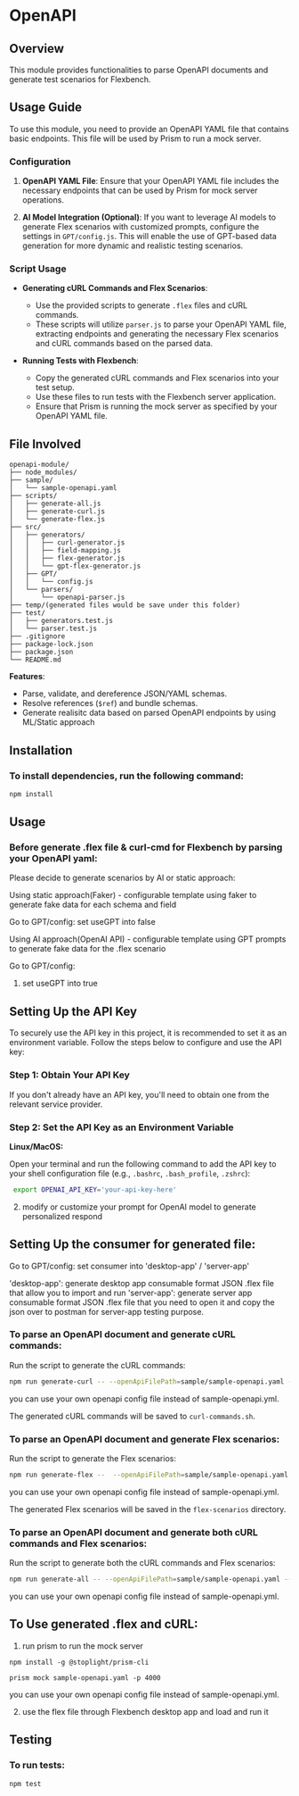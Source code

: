 
# OpenAPI

## Overview

This module provides functionalities to parse OpenAPI documents and generate test scenarios for Flexbench.

## Usage Guide

To use this module, you need to provide an OpenAPI YAML file that contains basic endpoints. This file will be used by Prism to run a mock server.

### Configuration

1. **OpenAPI YAML File**: Ensure that your OpenAPI YAML file includes the necessary endpoints that can be used by Prism for mock server operations.

2. **AI Model Integration (Optional)**: If you want to leverage AI models to generate Flex scenarios with customized prompts, configure the settings in `GPT/config.js`. This will enable the use of GPT-based data generation for more dynamic and realistic testing scenarios.

### Script Usage

- **Generating cURL Commands and Flex Scenarios**: 
  - Use the provided scripts to generate `.flex` files and cURL commands.
  - These scripts will utilize `parser.js` to parse your OpenAPI YAML file, extracting endpoints and generating the necessary Flex scenarios and cURL commands based on the parsed data.

- **Running Tests with Flexbench**:
  - Copy the generated cURL commands and Flex scenarios into your test setup.
  - Use these files to run tests with the Flexbench server application.
  - Ensure that Prism is running the mock server as specified by your OpenAPI YAML file.

## File Involved

```
openapi-module/
├── node_modules/
├── sample/
│   └── sample-openapi.yaml
├── scripts/
│   ├── generate-all.js
│   ├── generate-curl.js
│   └── generate-flex.js
├── src/
│   ├── generators/
│   │   ├── curl-generator.js
│   │   ├── field-mapping.js
│   │   ├── flex-generator.js
│   │   └── gpt-flex-generator.js
│   ├── GPT/
│   │   └── config.js
│   └── parsers/
│       └── openapi-parser.js
├── temp/(generated files would be save under this folder)
├── test/
│   ├── generators.test.js
│   └── parser.test.js
├── .gitignore
├── package-lock.json
├── package.json
└── README.md
```

**Features**:
- Parse, validate, and dereference JSON/YAML schemas.
- Resolve references (`$ref`) and bundle schemas.
- Generate realisitc data based on parsed OpenAPI endpoints by using ML/Static approach

## Installation

### To install dependencies, run the following command:

```sh
npm install
```

## Usage

### Before generate .flex file & curl-cmd for Flexbench by parsing your OpenAPI yaml:

Please decide to generate scenarios by AI or static approach:

Using static approach(Faker) - configurable template using faker to generate fake data for each schema and field

Go to GPT/config: set useGPT into false

Using AI approach(OpenAI API) - configurable template using GPT prompts to generate fake data for the .flex scenario

Go to GPT/config: 
1. set useGPT into true

## Setting Up the API Key

To securely use the API key in this project, it is recommended to set it as an environment variable. Follow the steps below to configure and use the API key:

### Step 1: Obtain Your API Key

If you don't already have an API key, you'll need to obtain one from the relevant service provider.

### Step 2: Set the API Key as an Environment Variable

**Linux/MacOS:**

   Open your terminal and run the following command to add the API key to your shell configuration file (e.g., `.bashrc`, `.bash_profile`, `.zshrc`):

  ```bash
   export OPENAI_API_KEY='your-api-key-here'
  ```
2. modify or customize your prompt for OpenAI model to generate personalized respond

## Setting Up the consumer for generated file:

Go to GPT/config: set consumer into 'desktop-app' / 'server-app'

'desktop-app': generate desktop app consumable format JSON .flex file that allow you to import and run
'server-app': generate server app consumable format JSON .flex file that you need to open it and copy the json over to postman for server-app testing purpose.

### To parse an OpenAPI document and generate cURL commands:

Run the script to generate the cURL commands:

```sh
npm run generate-curl -- --openApiFilePath=sample/sample-openapi.yaml --outputFilePath=temp/curl-commands.sh
```

you can use your own openapi config file instead of sample-openapi.yml.

The generated cURL commands will be saved to `curl-commands.sh`.

### To parse an OpenAPI document and generate Flex scenarios:

Run the script to generate the Flex scenarios:

```sh
npm run generate-flex --  --openApiFilePath=sample/sample-openapi.yaml --outputFilePath=temp/flex-scenarios.json
```

you can use your own openapi config file instead of sample-openapi.yml.

The generated Flex scenarios will be saved in the `flex-scenarios` directory.

### To parse an OpenAPI document and generate both cURL commands and Flex scenarios:

Run the script to generate both the cURL commands and Flex scenarios:

```sh
npm run generate-all -- --openApiFilePath=sample/sample-openapi.yaml --curlOutputFilePath=temp/curl-commands.sh --flexOutputFilePath=temp/flex-scenarios.json
```

you can use your own openapi config file instead of sample-openapi.yml.

## To Use generated .flex and cURL: 

1. run prism to run the mock server

```
npm install -g @stoplight/prism-cli 
```
```
prism mock sample-openapi.yaml -p 4000
```
you can use your own openapi config file instead of sample-openapi.yml.

2. use the flex file through Flexbench desktop app and load and run it

## Testing

### To run tests:

```
npm test
```
